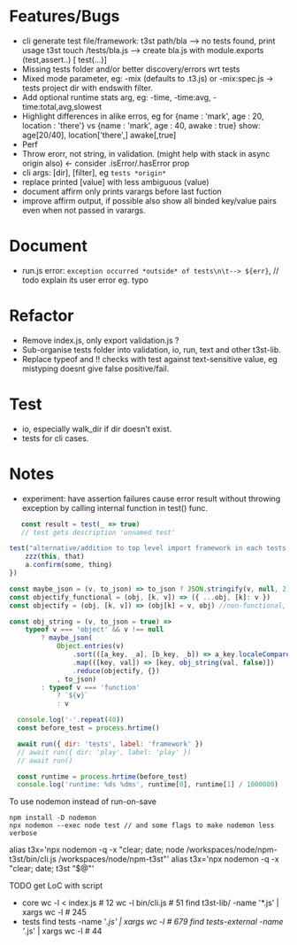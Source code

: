 # Features/Bugs

- cli generate test file/framework:
    t3st path/bla --> no tests found, print usage
    t3st touch /tests/bla.js --> create bla.js with module.exports (test,assert..) [ test(...)]
- Missing tests folder and/or better discovery/errors wrt tests
- Mixed mode parameter, eg: -mix (defaults to .t3.js) or -mix:spec.js -> tests project dir with endswith filter.
- Add optional runtime stats arg, eg: -time, -time:avg, -time:total,avg,slowest
- Highlight differences in alike erros, eg for 
    {name : 'mark', age : 20, location : 'there'} 
    vs
    {name : 'mark', age : 40, awake : true}
  show: age[20/40], location['there',] awake[,true]
- Perf
- Throw erorr, not string, in validation. (might help with stack in async origin also) <- consider .isError/.hasError prop
- cli args: [dir], [filter], eg `tests *origin*`
- replace printed \[value\] with less ambiguous (value)
- document affirm only prints varargs before last fuction
- improve affirm output, if possible also show all binded key/value pairs even when not passed in varargs.

# Document
- run.js error: `exception occurred *outside* of tests\n\t--> ${err}`, // todo explain its user error eg. typo

# Refactor

- Remove index.js, only export validation.js ?
- Sub-organise tests folder into validation, io, run, text and other t3st-lib.
- Replace typeof and !! checks with test against text-sensitive value, eg mistyping doesnt give false positive/fail.

# Test

- io, especially walk_dir if dir doesn't exist.
- tests for cli cases.

# Notes

- experiment: have assertion failures cause error result without throwing exception by calling internal function in test() func.

 ```js
    const result = test(_ => true)
    // test gets description 'unnamed test'
 ```

```js
test("alternative/addition to top level import framework in each tests file, use test function input as reference(s)", (a, [,,zzz]) => {
    zzz(this, that)
    a.confirm(some, thing)
})
```

```js
const maybe_json = (v, to_json) => to_json ? JSON.stringify(v, null, 2) : v
const objectify_functional = (obj, [k, v]) => ({ ...obj, [k]: v })
const objectify = (obj, [k, v]) => (obj[k] = v, obj) //non-functional, more performant.

const obj_string = (v, to_json = true) =>
    typeof v === 'object' && v !== null
        ? maybe_json(
            Object.entries(v)
                .sort(([a_key, _a], [b_key, _b]) => a_key.localeCompare(b_key))
                .map(([key, val]) => [key, obj_string(val, false)])
                .reduce(objectify, {})
            , to_json)
        : typeof v === 'function'
            ? `${v}`
            : v
```

```js
  console.log('-'.repeat(40))
  const before_test = process.hrtime()

  await run({ dir: 'tests', label: 'framework' })
  // await run({ dir: 'play', label: 'play' })
  // await run()

  const runtime = process.hrtime(before_test)
  console.log('runtime: %ds %dms', runtime[0], runtime[1] / 1000000)
  ```

To use nodemon instead of run-on-save
```
npm install -D nodemon
npx nodemon --exec node test // and some flags to make nodemon less verbose
```

alias t3x='npx nodemon -q -x "clear; date; node /workspaces/node/npm-t3st/bin/cli.js /workspaces/node/npm-t3st"'
alias t3x='npx nodemon -q -x "clear; date; t3st "$@"'

TODO get LoC with script
 * core
wc -l < index.js # 12
wc -l bin/cli.js # 51
find t3st-lib/ -name '*.js' | xargs wc -l # 245
* tests
find tests -name '*.js' | xargs wc -l # 679
find tests-external -name '*.js' | xargs wc -l # 44
  